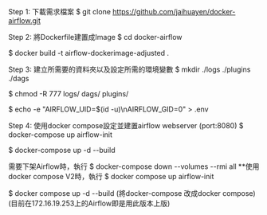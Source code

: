 Step 1: 下載需求檔案
$ git clone https://github.com/jaihuayen/docker-airflow.git


Step 2: 將Dockerfile建置成Image
$ cd docker-airflow
 
$ docker build -t airflow-dockerimage-adjusted .


Step 3: 建立所需要的資料夾以及設定所需的環境變數
$ mkdir ./logs ./plugins ./dags

$ chmod -R 777 logs/ dags/ plugins/

$ echo -e "AIRFLOW_UID=$(id -u)\nAIRFLOW_GID=0" > .env


Step 4: 使用docker compose設定並建置airflow webserver (port:8080)
$ docker-compose up airflow-init
 
$ docker-compose up -d --build


需要下架Airflow時，執行
$ docker-compose down --volumes --rmi all
**使用docker compose V2時，執行
$ docker compose up airflow-init
 
$ docker compose up -d --build
(將docker-compose 改成docker compose) (目前在172.16.19.253上的Airflow即是用此版本上版)
